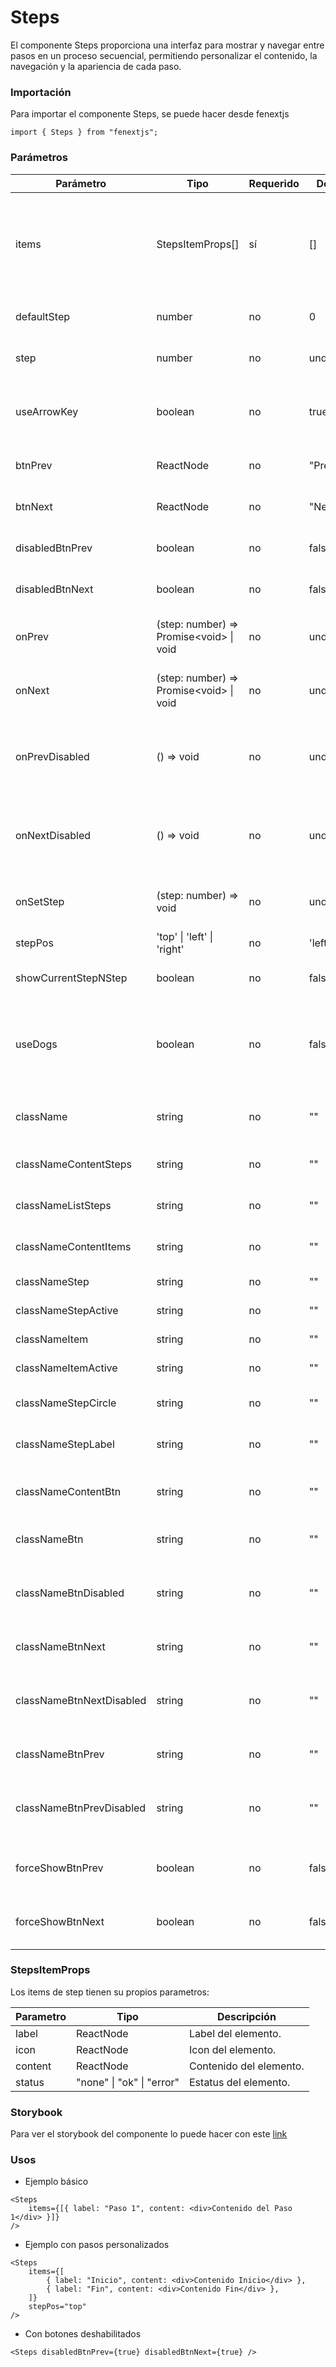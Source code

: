 # Steps

El componente Steps proporciona una interfaz para mostrar y navegar entre pasos en un proceso secuencial, permitiendo personalizar el contenido, la navegación y la apariencia de cada paso.

### Importación

Para importar el componente Steps, se puede hacer desde fenextjs

```tsx copy
import { Steps } from "fenextjs";
```

### Parámetros

| Parámetro                | Tipo                                       | Requerido | Default    | Descripcion                                                                                          |
| ------------------------ | ------------------------------------------ | --------- | ---------- | ---------------------------------------------------------------------------------------------------- |
| items                    | StepsItemProps[]                           | sí        | []         | Los elementos que representan cada paso, incluyendo el contenido, etiqueta, ícono y estado del paso. |
| defaultStep              | number                                     | no        | 0          | El paso mostrado inicialmente.                                                                       |
| step                     | number                                     | no        | undefined  | Define manualmente el paso mostrado.                                                                 |
| useArrowKey              | boolean                                    | no        | true       | Indica si se pueden usar las teclas de flecha para navegar entre los pasos.                          |
| btnPrev                  | ReactNode                                  | no        | "Previous" | Contenido del botón de retroceso.                                                                    |
| btnNext                  | ReactNode                                  | no        | "Next"     | Contenido del botón de avance.                                                                       |
| disabledBtnPrev          | boolean                                    | no        | false      | Deshabilita el botón de retroceso.                                                                   |
| disabledBtnNext          | boolean                                    | no        | false      | Deshabilita el botón de avance.                                                                      |
| onPrev                   | (step: number) =\> Promise\<void\> \| void | no        | undefined  | Función que se ejecuta al hacer click en el botón de retroceso.                                      |
| onNext                   | (step: number) =\> Promise\<void\> \| void | no        | undefined  | Función que se ejecuta al hacer click en el botón de avance.                                         |
| onPrevDisabled           | () =\> void                                | no        | undefined  | Función que se ejecuta al hacer click en el botón de retroceso cuando esta deshabilitado.            |
| onNextDisabled           | () =\> void                                | no        | undefined  | Función que se ejecuta al hacer click en el botón de avance cuando esta deshabilitado.               |
| onSetStep                | (step: number) =\> void                    | no        | undefined  | Función que se ejecuta al establecer un nuevo paso.                                                  |
| stepPos                  | 'top' \| 'left' \| 'right'                 | no        | 'left'     | Posición de la lista de pasos.                                                                       |
| showCurrentStepNStep     | boolean                                    | no        | false      | Muestra el paso actual junto al total de pasos.                                                      |
| useDogs                  | boolean                                    | no        | false      | Indica si se debe utilizar un comportamiento especial (documentación adicional requerida).           |
| className                | string                                     | no        | ""         | Clase CSS para el contenedor del componente.                                                         |
| classNameContentSteps    | string                                     | no        | ""         | Clase CSS para el contenedor de los pasos.                                                           |
| classNameListSteps       | string                                     | no        | ""         | Clase CSS para la lista de pasos.                                                                    |
| classNameContentItems    | string                                     | no        | ""         | Clase CSS para los elementos de contenido.                                                           |
| classNameStep            | string                                     | no        | ""         | Clase CSS para cada paso.                                                                            |
| classNameStepActive      | string                                     | no        | ""         | Clase CSS para el paso activo.                                                                       |
| classNameItem            | string                                     | no        | ""         | Clase CSS para cada ítem.                                                                            |
| classNameItemActive      | string                                     | no        | ""         | Clase CSS para el ítem activo.                                                                       |
| classNameStepCircle      | string                                     | no        | ""         | Clase CSS para el círculo del paso.                                                                  |
| classNameStepLabel       | string                                     | no        | ""         | Clase CSS para la etiqueta del paso.                                                                 |
| classNameContentBtn      | string                                     | no        | ""         | Clase CSS para el contenedor de los botones de navegación.                                           |
| classNameBtn             | string                                     | no        | ""         | Clase CSS para los botones de navegación.                                                            |
| classNameBtnDisabled     | string                                     | no        | ""         | Clase CSS para los botones de navegación cuando esten deshabilitados.                                |
| classNameBtnNext         | string                                     | no        | ""         | Clase CSS para el botón de avance.                                                                   |
| classNameBtnNextDisabled | string                                     | no        | ""         | Clase CSS para el botón de avance cuando este deshabilitado.                                         |
| classNameBtnPrev         | string                                     | no        | ""         | Clase CSS para el botón de retroceso.                                                                |
| classNameBtnPrevDisabled | string                                     | no        | ""         | Clase CSS para el botón de retroceso cuando este deshabilitado.                                      |
| forceShowBtnPrev         | boolean                                    | no        | false      | Fuerza la visibilidad del botón de retroceso.                                                        |
| forceShowBtnNext         | boolean                                    | no        | false      | Fuerza la visibilidad del botón de avance.                                                           |

### StepsItemProps

Los items de step tienen su propios parametros:

| Parametro | Tipo                      | Descripción             |
| --------- | ------------------------- | ----------------------- |
| label     | ReactNode                 | Label del elemento.     |
| icon      | ReactNode                 | Icon del elemento.      |
| content   | ReactNode                 | Contenido del elemento. |
| status    | "none" \| "ok" \| "error" | Estatus del elemento.   |

### Storybook

Para ver el storybook del componente lo puede hacer con este [link](https://fenextjs-component-storybook.vercel.app/?path=/story/steps-steps--index)

### Usos

-   Ejemplo básico

```tsx copy
<Steps
    items={[{ label: "Paso 1", content: <div>Contenido del Paso 1</div> }]}
/>
```

-   Ejemplo con pasos personalizados

```tsx copy
<Steps
    items={[
        { label: "Inicio", content: <div>Contenido Inicio</div> },
        { label: "Fin", content: <div>Contenido Fin</div> },
    ]}
    stepPos="top"
/>
```

-   Con botones deshabilitados

```tsx copy
<Steps disabledBtnPrev={true} disabledBtnNext={true} />
```
